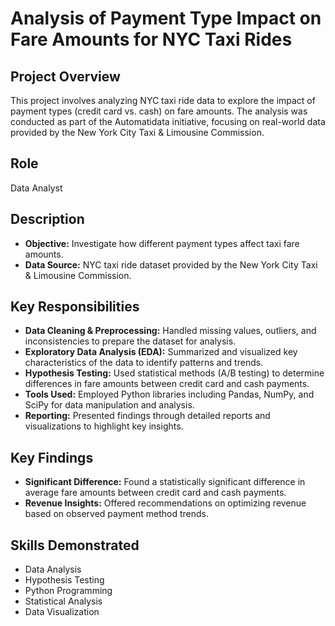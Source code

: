 # Analysis of Payment Type Impact on Fare Amounts for NYC Taxi Rides

## Project Overview

This project involves analyzing NYC taxi ride data to explore the impact of payment types (credit card vs. cash) on fare amounts. The analysis was conducted as part of the Automatidata initiative, focusing on real-world data provided by the New York City Taxi & Limousine Commission.

## Role

Data Analyst

## Description

- **Objective:** Investigate how different payment types affect taxi fare amounts.
- **Data Source:** NYC taxi ride dataset provided by the New York City Taxi & Limousine Commission.

## Key Responsibilities

- **Data Cleaning & Preprocessing:** Handled missing values, outliers, and inconsistencies to prepare the dataset for analysis.
- **Exploratory Data Analysis (EDA):** Summarized and visualized key characteristics of the data to identify patterns and trends.
- **Hypothesis Testing:** Used statistical methods (A/B testing) to determine differences in fare amounts between credit card and cash payments.
- **Tools Used:** Employed Python libraries including Pandas, NumPy, and SciPy for data manipulation and analysis.
- **Reporting:** Presented findings through detailed reports and visualizations to highlight key insights.

## Key Findings

- **Significant Difference:** Found a statistically significant difference in average fare amounts between credit card and cash payments.
- **Revenue Insights:** Offered recommendations on optimizing revenue based on observed payment method trends.

## Skills Demonstrated

- Data Analysis
- Hypothesis Testing
- Python Programming
- Statistical Analysis
- Data Visualization
